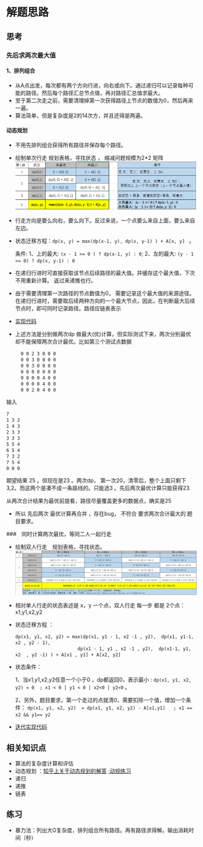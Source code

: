 # 解题思路

## 思考

### 先后求两次最大值
 
#### 1、排列组合

- 从A点出发，每次都有两个方向行进，向右或向下。通过递归可以记录每种可能的路径。然后每个路径汇总节点值，再对路径汇总值求最大。    
- 至于第二次走之前，需要清理掉第一次获得路径上节点的数值为0，然后再来一遍。
- 算法简单，但是复杂度是2的14次方，并且还得是两遍。

#### 动态规划
- 不用先排列组合获得所有路径并保存每个路径。

- 绘制单次行走 规划表格，寻找状态 ， 缩减问题规模为2*2 矩阵 ![单次行走](img/digital1.png)

- 行走方向是要么向右，要么向下。反过来说，一个点要么来自上面，要么来自左边。

- 状态迁移方程：`dp(x, y) = max(dp(x-1, y), dp(x, y-1) ) + A[x, y] ` 。
   
  条件: 1、上的最大:   `(x - 1 >= 0 ) ? dp(x-1, y) : 0`; 2、左的最大:  `(y - 1 >= 0) ? dp(x, y-1) : 0`
 

- 在递归行进时可直接获取该节点后续路径的最大值。并缓存这个最大值，下次不用重新计算。 返过来递推也行。
- 由于需要清理第一次路径的节点数值为0， 需要记录这个最大值的来源途径。在递归行进时，需要取后续两种方向的一个最大节点，因此，在判断最大后续节点时，即可同时记录路径。路径应链表表示

- [实现代码](grid_digital.cpp)

- 上述方法是分别做两次dp 做最大(优)计算，但实际测试下来，两次分别最优 却不能保障两次合计最优。比如第三个测试点数据


        0 0 2 3 0 0 0
        0 0 3 0 0 0 0
        0 0 3 0 0 0 0
        0 0 0 0 0 0 0
        0 0 0 0 4 0 0
        0 0 0 0 4 0 0
        0 0 2 0 4 0 0
    
输入

    7
    1 3 2
    1 4 3
    2 3 3
    3 3 3
    5 5 4
    6 5 4
    7 3 2
    7 5 4
    0 0 0

   期望结果 25 。但现在是23 。两次dp， 第一次20，清零后，整个上面只剩下 3,2。而这两个是凑不成一条路线的。只能选3 。先后两次最优计算只能获得23.
   
   从两次合计结果为最优前提看，路径尽量覆盖更多的数据点，确实是25

- 所以 先后两次 最优计算再合并 ，存在bug， 不符合 要求两次合计最大的 题目要求。

###　同时计算两次最优，等同二人一起行走
- 绘制双人行走　规划表格，寻找状态。![双人同时行走](img/digital2.png)

- 相对单人行走的状态表述是 x，y 一个点，双人行走 每一步 都是 2个点：x1,y1,x2,y2

- 状态迁移方程 ： 

      dp(x1, y1, x2, y2) = max(dp(x1, y1 - 1, x2 -1 , y2),  dp(x1, y1-1, x2 , y2 - 1), 
                             dp(x1 - 1, y1 , x2 -1 , y2),  dp(x1-1, y1, x2  , y2 -1) ) + A[x1 , y1] + A[x2, y2] 
- 状态条件：

    1、当x1,y1,x2,y2任意一个小于0 ，dp都返回0，表示最小 : `dp(x1, y1, x2, y2) = 0  ; x1 < 0 | y1 < 0 | x2<0 | y2<0` 。
    
    2、另外，题目要求，第一个走过的点就清0，需要扣除一个值，增加一个条件：
        `dp(x1, y1, x2, y2)  = dp(x1, y1, x2, y2) - A[x1,y1]   ; x1 == x2 && y1== y2` 

- [迭代实现代码](4darray.cpp)

## 相关知识点
- 算法的复杂度计算和评估
- 动态规划 ：[知乎上关于动态规划的解答](https://www.zhihu.com/question/23995189) ;[动规练习](../concept/DynamicProgramming)
- 递归
- 递推
- 链表

## 练习
- 暴力法：列出大O复杂度，排列组合所有路径。再有路径求得解。输出消耗时间（秒）